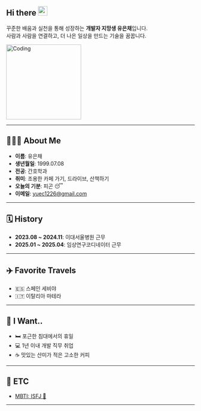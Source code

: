 <h2>Hi there <img src="https://media.giphy.com/media/hvRJCLFzcasrR4ia7z/giphy.gif" width="25" /></h2>

꾸준한 배움과 실천을 통해 성장하는 **개발자 지망생 유은채**입니다.  
사람과 사람을 연결하고, 더 나은 일상을 만드는 기술을 꿈꿉니다.  

<img src="https://media.giphy.com/media/fwbzI2kV3Qrlpkh59Y/giphy.gif" height="200px" alt="Coding" />

---

## 👩🏻‍💼 About Me

- **이름**: 유은채  
- **생년월일**: 1999.07.08  
- **전공**: 간호학과  
- **취미**: 조용한 카페 가기, 드라이브, 산책하기  
- **오늘의 기분**: 피곤 😴  
- **이메일**: yuec1226@gmail.com  

---

## 🗓️ History

- **2023.08 ~ 2024.11**: 이대서울병원 근무  
- **2025.01 ~ 2025.04**: 임상연구코디네이터 근무  

---

## ✈️ Favorite Travels

- 🇪🇸 스페인 세비야  
- 🇮🇹 이탈리아 마테라  

---

## 💭 I Want..

- 🛏️ 포근한 침대에서의 휴일  
- 💻 1년 이내 개발 직무 취업  
- ☕ 맛있는 산미가 적은 고소한 커피  

---

## 🔗 ETC
- [MBTI: ISFJ 🧠](https://namu.wiki/w/ISFJ)  

---


